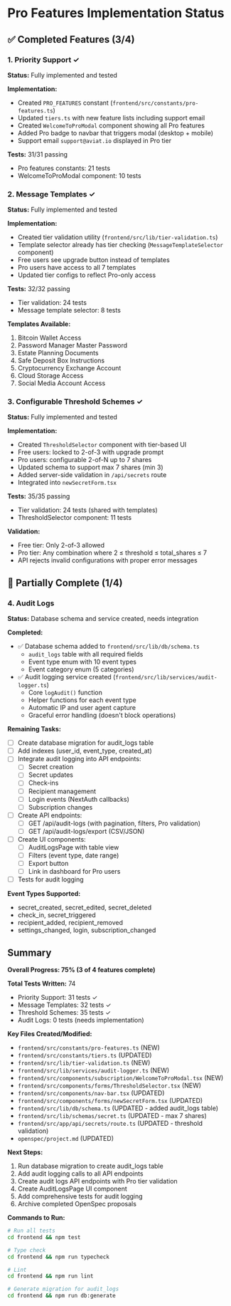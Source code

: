 # Pro Features Implementation Status

## ✅ Completed Features (3/4)

### 1. Priority Support ✓
**Status:** Fully implemented and tested

**Implementation:**
- Created `PRO_FEATURES` constant (`frontend/src/constants/pro-features.ts`)
- Updated `tiers.ts` with new feature lists including support email
- Created `WelcomeToProModal` component showing all Pro features
- Added Pro badge to navbar that triggers modal (desktop + mobile)
- Support email `support@aviat.io` displayed in Pro tier

**Tests:** 31/31 passing
- Pro features constants: 21 tests
- WelcomeToProModal component: 10 tests

### 2. Message Templates ✓
**Status:** Fully implemented and tested

**Implementation:**
- Created tier validation utility (`frontend/src/lib/tier-validation.ts`)
- Template selector already has tier checking (`MessageTemplateSelector` component)
- Free users see upgrade button instead of templates
- Pro users have access to all 7 templates
- Updated tier configs to reflect Pro-only access

**Tests:** 32/32 passing
- Tier validation: 24 tests
- Message template selector: 8 tests

**Templates Available:**
1. Bitcoin Wallet Access
2. Password Manager Master Password
3. Estate Planning Documents
4. Safe Deposit Box Instructions
5. Cryptocurrency Exchange Account
6. Cloud Storage Access
7. Social Media Account Access

### 3. Configurable Threshold Schemes ✓
**Status:** Fully implemented and tested

**Implementation:**
- Created `ThresholdSelector` component with tier-based UI
- Free users: locked to 2-of-3 with upgrade prompt
- Pro users: configurable 2-of-N up to 7 shares
- Updated schema to support max 7 shares (min 3)
- Added server-side validation in `/api/secrets` route
- Integrated into `newSecretForm.tsx`

**Tests:** 35/35 passing
- Tier validation: 24 tests (shared with templates)
- ThresholdSelector component: 11 tests

**Validation:**
- Free tier: Only 2-of-3 allowed
- Pro tier: Any combination where 2 ≤ threshold ≤ total_shares ≤ 7
- API rejects invalid configurations with proper error messages

## 🚧 Partially Complete (1/4)

### 4. Audit Logs
**Status:** Database schema and service created, needs integration

**Completed:**
- ✅ Database schema added to `frontend/src/lib/db/schema.ts`
  - `audit_logs` table with all required fields
  - Event type enum with 10 event types
  - Event category enum (5 categories)
- ✅ Audit logging service created (`frontend/src/lib/services/audit-logger.ts`)
  - Core `logAudit()` function
  - Helper functions for each event type
  - Automatic IP and user agent capture
  - Graceful error handling (doesn't block operations)

**Remaining Tasks:**
- [ ] Create database migration for audit_logs table
- [ ] Add indexes (user_id, event_type, created_at)
- [ ] Integrate audit logging into API endpoints:
  - [ ] Secret creation
  - [ ] Secret updates
  - [ ] Check-ins
  - [ ] Recipient management
  - [ ] Login events (NextAuth callbacks)
  - [ ] Subscription changes
- [ ] Create API endpoints:
  - [ ] GET /api/audit-logs (with pagination, filters, Pro validation)
  - [ ] GET /api/audit-logs/export (CSV/JSON)
- [ ] Create UI components:
  - [ ] AuditLogsPage with table view
  - [ ] Filters (event type, date range)
  - [ ] Export button
  - [ ] Link in dashboard for Pro users
- [ ] Tests for audit logging

**Event Types Supported:**
- secret_created, secret_edited, secret_deleted
- check_in, secret_triggered
- recipient_added, recipient_removed
- settings_changed, login, subscription_changed

## Summary

**Overall Progress: 75% (3 of 4 features complete)**

**Total Tests Written:** 74
- Priority Support: 31 tests ✓
- Message Templates: 32 tests ✓  
- Threshold Schemes: 35 tests ✓
- Audit Logs: 0 tests (needs implementation)

**Key Files Created/Modified:**
- `frontend/src/constants/pro-features.ts` (NEW)
- `frontend/src/constants/tiers.ts` (UPDATED)
- `frontend/src/lib/tier-validation.ts` (NEW)
- `frontend/src/lib/services/audit-logger.ts` (NEW)
- `frontend/src/components/subscription/WelcomeToProModal.tsx` (NEW)
- `frontend/src/components/forms/ThresholdSelector.tsx` (NEW)
- `frontend/src/components/nav-bar.tsx` (UPDATED)
- `frontend/src/components/forms/newSecretForm.tsx` (UPDATED)
- `frontend/src/lib/db/schema.ts` (UPDATED - added audit_logs table)
- `frontend/src/lib/schemas/secret.ts` (UPDATED - max 7 shares)
- `frontend/src/app/api/secrets/route.ts` (UPDATED - threshold validation)
- `openspec/project.md` (UPDATED)

**Next Steps:**
1. Run database migration to create audit_logs table
2. Add audit logging calls to all API endpoints
3. Create audit logs API endpoints with Pro tier validation
4. Create AuditLogsPage UI component
5. Add comprehensive tests for audit logging
6. Archive completed OpenSpec proposals

**Commands to Run:**
```bash
# Run all tests
cd frontend && npm test

# Type check
cd frontend && npm run typecheck

# Lint
cd frontend && npm run lint

# Generate migration for audit_logs
cd frontend && npm run db:generate
```
